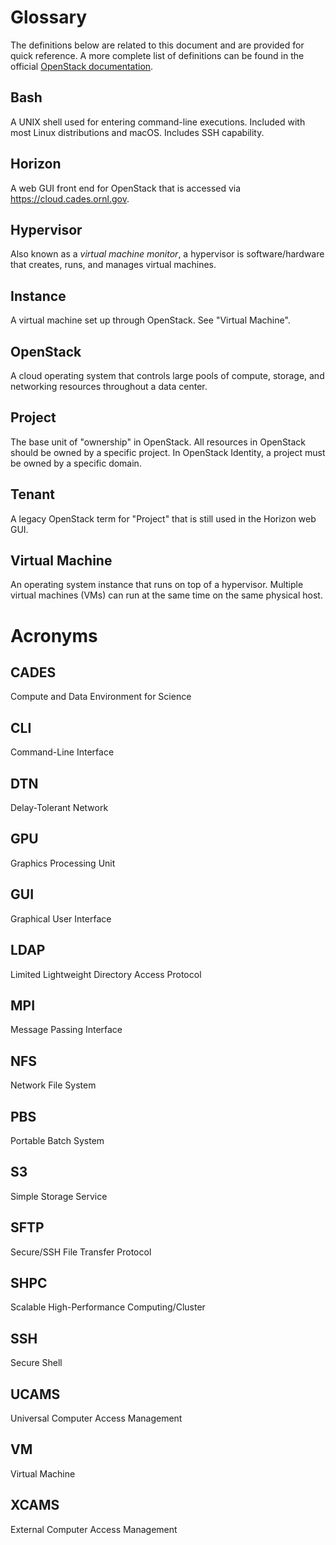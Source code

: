 # Glossary

The definitions below are related to this document and are provided for quick reference. A more complete list of definitions can be found in the official [OpenStack documentation](http://docs.openstack.org/user-guide/common/glossary.html).

## Bash

A UNIX shell used for entering command-line executions. Included with most Linux distributions and macOS. Includes SSH capability.

## Horizon

A web GUI front end for OpenStack that is accessed via <https://cloud.cades.ornl.gov>.

## Hypervisor

Also known as a _virtual machine monitor_, a hypervisor is software/hardware that creates, runs, and manages virtual machines.

## Instance

A virtual machine set up through OpenStack. See "Virtual Machine".

## OpenStack

A cloud operating system that controls large pools of compute, storage, and networking resources throughout a data center.

## Project

The base unit of "ownership" in OpenStack. All resources in OpenStack should be owned by a specific project. In OpenStack Identity, a project must be owned by a specific domain.

## Tenant

A legacy OpenStack term for "Project" that is still used in the Horizon web GUI.

## Virtual Machine

An operating system instance that runs on top of a hypervisor. Multiple virtual machines (VMs) can run at the same time on the same physical host.



# Acronyms

## CADES

Compute and Data Environment for Science

## CLI

Command-Line Interface

## DTN

Delay-Tolerant Network

## GPU

Graphics Processing Unit

## GUI

Graphical User Interface

## LDAP

Limited Lightweight Directory Access Protocol

## MPI

Message Passing Interface

## NFS

Network File System

## PBS

Portable Batch System

## S3

Simple Storage Service

## SFTP

Secure/SSH File Transfer Protocol

## SHPC

Scalable High-Performance Computing/Cluster

## SSH

Secure Shell

## UCAMS

Universal Computer Access Management

## VM

Virtual Machine

## XCAMS

External Computer Access Management
